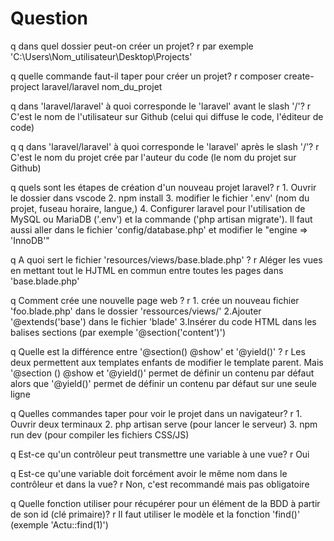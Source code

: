 # Question

q dans quel dossier peut-on créer un projet?
r par exemple 'C:\Users\Nom_utilisateur\Desktop\Projects'

q quelle commande faut-il taper pour créer un projet?
r composer create-project laravel/laravel nom_du_projet

q dans 'laravel/laravel' à quoi corresponde le 'laravel' avant le slash '/'?
r C'est le nom de l'utilisateur sur Github (celui qui diffuse le code, l'éditeur de code)

q q dans 'laravel/laravel' à quoi corresponde le 'laravel' après le slash '/'?
r C'est le nom du projet crée par l'auteur du code (le nom du projet sur Github)

q quels sont les étapes de création d'un nouveau projet laravel?
r 1. Ouvrir le dossier dans vscode
2. npm install
3. modifier le fichier '.env' (nom du projet, fuseau horaire, langue,)
4. Configurer laravel pour l'utilisation de MySQL ou MariaDB ('.env') et la commande ('php artisan migrate'). Il faut aussi aller dans le fichier 'config/database.php' et modifier le "engine => 'InnoDB'"


q A quoi sert le fichier 'resources/views/base.blade.php' ?
r Aléger les vues en mettant tout le HJTML en commun entre toutes les pages dans 'base.blade.php'


q Comment crée une nouvelle page web ?
r 1. crée un nouveau fichier 'foo.blade.php' dans le dossier 'ressources/views/'
2.Ajouter '@extends('base') dans le fichier 'blade'
3.Insérer du code HTML dans les balises sections (par exemple '@section('content')')

q Quelle est la différence entre '@section() @show' et '@yield()' ?
r Les deux permettent aux templates enfants de modifier le template parent. Mais '@section () @show et '@yield()' permet de définir un contenu par défaut alors que '@yield()' permet de définir un contenu par défaut sur une seule ligne

q Quelles commandes taper pour voir le projet dans un navigateur?
r 1. Ouvrir deux terminaux
2. php artisan serve (pour lancer le serveur)
3. npm run dev (pour compiler les fichiers CSS/JS)

q Est-ce qu'un contrôleur peut transmettre une variable à une vue?
r Oui

q Est-ce qu'une variable doit forcément avoir le même nom dans le contrôleur et dans la vue?
r Non, c'est recommandé mais pas obligatoire

q Quelle fonction utiliser pour récupérer pour un élément de la BDD à partir de son id (clé primaire)?
r Il faut utiliser le modèle et la fonction 'find()' (exemple 'Actu::find(1)')